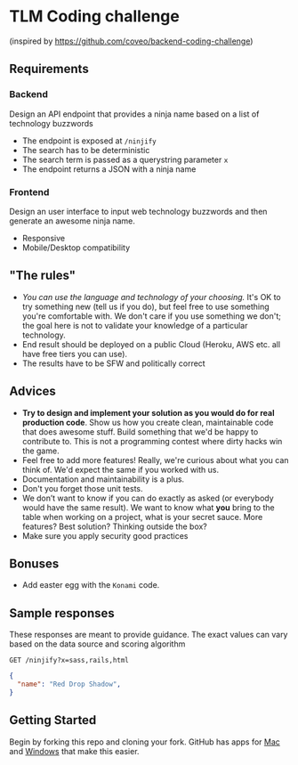 # TLM Coding challenge
(inspired by https://github.com/coveo/backend-coding-challenge)

## Requirements

### Backend
Design an API endpoint that provides a ninja name based on a list of technology buzzwords

- The endpoint is exposed at `/ninjify`
- The search has to be deterministic
- The search term is passed as a querystring parameter `x`
- The endpoint returns a JSON with a ninja name

### Frontend
Design an user interface to input web technology buzzwords and then generate an awesome ninja name.

- Responsive
- Mobile/Desktop compatibility

## "The rules"

- *You can use the language and technology of your choosing.* It's OK to try something new (tell us if you do), but feel free to use something you're comfortable with. We don't care if you use something we don't; the goal here is not to validate your knowledge of a particular technology.
- End result should be deployed on a public Cloud (Heroku, AWS etc. all have free tiers you can use).
- The results have to be SFW and politically correct

## Advices

- **Try to design and implement your solution as you would do for real production code**. Show us how you create clean, maintainable code that does awesome stuff. Build something that we'd be happy to contribute to. This is not a programming contest where dirty hacks win the game.
- Feel free to add more features! Really, we're curious about what you can think of. We'd expect the same if you worked with us.
- Documentation and maintainability is a plus.
- Don't you forget those unit tests.
- We don’t want to know if you can do exactly as asked (or everybody would have the same result). We want to know what **you** bring to the table when working on a project, what is your secret sauce. More features? Best solution? Thinking outside the box?
- Make sure you apply security good practices

## Bonuses
- Add easter egg with the `Konami` code.

## Sample responses

These responses are meant to provide guidance. The exact values can vary based on the data source and scoring algorithm

    GET /ninjify?x=sass,rails,html

```json
{
  "name": "Red Drop Shadow",
}
```

## Getting Started

Begin by forking this repo and cloning your fork. GitHub has apps for [Mac](http://mac.github.com/) and
[Windows](http://windows.github.com/) that make this easier.
